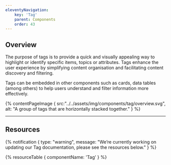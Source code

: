 ```yaml
---
eleventyNavigation:
    key: 'Tag'
    parent: Components
    order: 43
---
```


## Overview
The purpose of tags is to provide a quick and visually appealing way to highlight or identify specific items, topics or attributes. Tags enhance the user experience by simplifying content organisation and facilitating content discovery and filtering.

Tags can be embedded in other components such as cards, data tables (among others) to help users understand and filter information more effectively.

{% contentPageImage {
    src:"../../assets/img/components/tag/overview.svg",
    alt: "A group of tags that are horizontally stacked together."
} %}

---

## Resources

{% notification {
  type: "warning",
  message: "We’re currently working on updating our Tag documentation, please see the resources below."
} %}

{% resourceTable {
    componentName: 'Tag'
} %}
